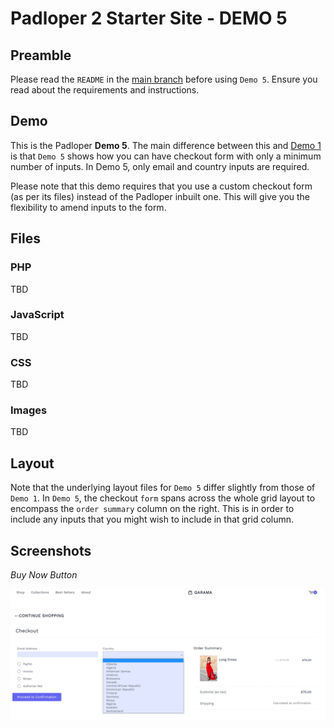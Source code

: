 ﻿# Padloper 2 Starter Site - DEMO 5

## Preamble

Please read the `README` in the [main branch](https://github.com/kongondo/Padloper2Starter) before using `Demo 5`. Ensure you read about the requirements and instructions.

## Demo

This is the Padloper **Demo 5**. The main difference between this and [Demo 1](https://github.com/kongondo/Padloper2Starter/tree/demo-1) is that `Demo 5` shows how you can have checkout form with only a minimum number of inputs. In Demo 5, only email and country inputs are required.

Please note that this demo requires that you use a custom checkout form (as per its files) instead of the Padloper inbuilt one. This will give you the flexibility to amend inputs to the form.

## Files

### PHP

TBD

### JavaScript

TBD

### CSS

TBD

### Images

TBD

## Layout

Note that the underlying layout files for `Demo 5` differ slightly from those of `Demo 1`. In `Demo 5`, the checkout `form` spans across the whole grid layout to encompass the `order summary` column on the right. This is in order to include any inputs that you might wish to include in that grid column.

## Screenshots

*Buy Now Button*

![minimal checkout form](/_screenshots/minimal_checkout_form.jpg)
